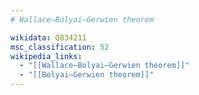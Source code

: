 ```yaml
---
# Wallace–Bolyai–Gerwien theorem

wikidata: Q834211
msc_classification: 52
wikipedia_links:
  - "[[Wallace–Bolyai–Gerwien theorem]]"
  - "[[Bolyai–Gerwien theorem]]"
---
```

